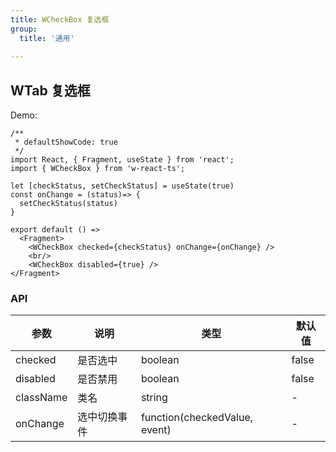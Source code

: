 ```yaml
---
title: WCheckBox 复选框
group: 
  title: '通用'
  
---
```


## WTab 复选框

Demo:

```tsx
/**
 * defaultShowCode: true
 */
import React, { Fragment, useState } from 'react';
import { WCheckBox } from 'w-react-ts';

let [checkStatus, setCheckStatus] = useState(true)
const onChange = (status)=> {
  setCheckStatus(status)
}

export default () =>
  <Fragment>
    <WCheckBox checked={checkStatus} onChange={onChange} />
    <br/>
    <WCheckBox disabled={true} />
</Fragment>
```

### API
|参数|说明|类型|默认值|
|--|--|--|--|
|checked|是否选中|boolean|false|
|disabled|是否禁用|boolean|false|
|className|类名|string|-|
|onChange|选中切换事件|function(checkedValue, event)|-|